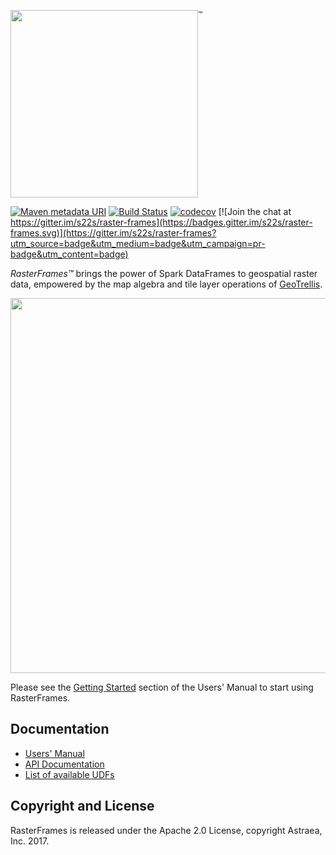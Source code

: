 <img src="src/main/paradox/_template/images/RasterFramesLogo.png" width="300px"/><sup style="vertical-align: top;">&trade;</sup>

[![Maven metadata URI](https://img.shields.io/maven-metadata/v/http/central.maven.org/maven2/io/astraea/raster-frames_2.11/maven-metadata.xml.svg)](http://search.maven.org/#search%7Cga%7C1%7Craster-frames) [![Build Status](https://travis-ci.org/s22s/raster-frames.svg?branch=develop)](https://travis-ci.org/s22s/raster-frames) [![codecov](https://codecov.io/gh/s22s/raster-frames/branch/develop/graph/badge.svg)](https://codecov.io/gh/s22s/raster-frames)
 [![Join the chat at https://gitter.im/s22s/raster-frames](https://badges.gitter.im/s22s/raster-frames.svg)](https://gitter.im/s22s/raster-frames?utm_source=badge&utm_medium=badge&utm_campaign=pr-badge&utm_content=badge)

_RasterFrames™_ brings the power of Spark DataFrames to geospatial raster data, empowered by the map algebra and tile layer operations of [GeoTrellis](https://geotrellis.io/).

<img src="src/main/tut/RasterFramePipeline.svg" width="600px"/>

Please see the [Getting Started](http://rasterframes.io/getting-started.html) section of the Users' Manual to start using RasterFrames.

## Documentation

* [Users' Manual](http://rasterframes.io/)
* [API Documentation](http://rasterframes.io/latest/api/index.html) 
* [List of available UDFs](http://rasterframes.io/latest/api/index.html#astraea.spark.rasterframes.ColumnFunctions)

## Copyright and License

RasterFrames is released under the Apache 2.0 License, copyright Astraea, Inc. 2017.



